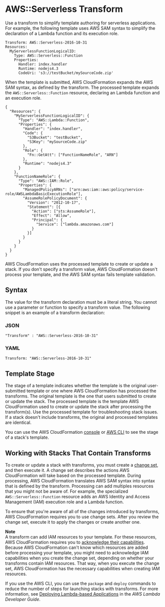 # AWS::Serverless Transform<a name="transform-aws-serverless"></a>

Use a transform to simplify template authoring for serverless applications\. For example, the following template uses AWS SAM syntax to simplify the declaration of a Lambda function and its execution role\.

```
Transform: AWS::Serverless-2016-10-31
Resources:
  MyServerlessFunctionLogicalID:
    Type: AWS::Serverless::Function
    Properties:
      Handler: index.handler
      Runtime: nodejs4.3
      CodeUri: 's3://testBucket/mySourceCode.zip'
```

When the template is submitted, AWS CloudFormation expands the AWS SAM syntax, as defined by the transform\. The processed template expands the `AWS::Serverless::Function` resource, declaring an Lambda function and an execution role\.

```
{
  "Resources": {
    "MyServerlessFunctionLogicalID": {
      "Type": "AWS::Lambda::Function",
      "Properties": {
        "Handler": "index.handler",
        "Code": {
          "S3Bucket": "testBucket",
          "S3Key": "mySourceCode.zip"
        },
        "Role": {
          "Fn::GetAtt": ["FunctionNameRole", "ARN"]
        },
        "Runtime": "nodejs4.3"
      }
    },
    "FunctionNameRole": {
      "Type": "AWS::IAM::Role",
      "Properties": {
        "ManagedPolicyARNs": ["arn:aws:iam::aws:policy/service-role/AWSLambdaBasicExecutionRole"],
        "AssumeRolePolicyDocument": {
          "Version": "2012-10-17",
          "Statement": [{
            "Action": ["sts:AssumeRole"],
            "Effect": "Allow",
            "Principal": {
              "Service": ["lambda.amazonaws.com"]
            }
          }]
        }
      }
    }
  }
}
```

AWS CloudFormation uses the processed template to create or update a stack\. If you don't specify a transform value, AWS CloudFormation doesn't process your template, and the AWS SAM syntax fails template validation\.

## Syntax<a name="w3ab2c17c15c23c21c13"></a>

The value for the transform declaration must be a literal string\. You cannot use a parameter or function to specify a transform value\. The following snippet is an example of a transform declaration:

### JSON<a name="transform-section-structure-syntax.json"></a>

```
"Transform" : "AWS::Serverless-2016-10-31"
```

### YAML<a name="transform-section-structure-syntax.yaml"></a>

```
Transform: "AWS::Serverless-2016-10-31"
```

## Template Stage<a name="transform-section-structure-template-stage"></a>

The stage of a template indicates whether the template is the original user\-submitted template or one where AWS CloudFormation has processed the transforms\. The original template is the one that users submitted to create or update the stack\. The processed template is the template AWS CloudFormation used to create or update the stack after processing the transform\(s\)\. Use the processed template for troubleshooting stack issues\. If a stack doesn't include transforms, the original and processed templates are identical\.

You can use the AWS CloudFormation [console](cfn-console-view-stack-data-resources.md) or [AWS CLI](using-cfn-get-template.md) to see the stage of a stack's template\.

## Working with Stacks That Contain Transforms<a name="transform-section-structure-change-set"></a>

To create or update a stack with transforms, you must create a [change set](cfn-console-create-stacks-changesets.md), and then execute it\. A change set describes the actions AWS CloudFormation will take based on the processed template\. During processing, AWS CloudFormation translates AWS SAM syntax into syntax that is defined by the transform\. Processing can add multiples resources that you might not be aware of\. For example, the specialized `AWS::Serverless::Function` resource adds an AWS Identity and Access Management \(IAM\) execution role and a Lambda function\.

To ensure that you're aware of all of the changes introduced by transforms, AWS CloudFormation requires you to use change sets\. After you review the change set, execute it to apply the changes or create another one\.

**Note**  
A transform can add IAM resources to your template\. For these resources, AWS CloudFormation requires you to [acknowledge their capabilities](using-iam-template.md#using-iam-capabilities)\. Because AWS CloudFormation can't know which resources are added before processing your template, you might need to acknowledge IAM capabilities when you create the change set, depending on whether your transforms contain IAM resources\. That way, when you execute the change set, AWS CloudFormation has the necessary capabilities when creating IAM resources\.

If you use the AWS CLI, you can use the `package` and `deploy` commands to reduce the number of steps for launching stacks with transforms\. For more information, see [Deploying Lambda\-based Applications](http://docs.aws.amazon.com/lambda/latest/dg/deploying-lambda-apps.html) in the *AWS Lambda Developer Guide*\.